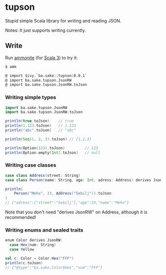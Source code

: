 # tupson

Stupid simple Scala library for writing and reading JSON.  

Notes: It just supports writing currently.



## Write

Run [ammonite](https://ammonite.io/) (for [Scala 3](https://github.com/com-lihaoyi/Ammonite/releases/download/2.4.1/3.0-2.4.1)) to try it:

```bash
$ amm

@ import $ivy.`ba.sake::tupson:0.0.1`
@ import ba.sake.tupson.JsonRW
@ import ba.sake.tupson.JsonRW.toJson
```

### Writing simple types
```scala
import ba.sake.tupson.JsonRW
import ba.sake.tupson.JsonRW.toJson

println(true.toJson)    // true
println(1.123.toJson)   // 1.123
println("abc".toJson)   // "abc"

println(Seq(1, 2, 3).toJson) // [1,2,3]

println(Option(123).toJson)         // 123
println(Option.empty[Int].toJson)   // null
```

### Writing case classes

```scala
case class Address(street: String)
case class Person(name: String, age: Int, adress: Address) derives JsonRW

println(
    Person("Meho", 33, Address("Sebilj")).toJson
)
// {"adress":{"street":"Sebilj"},"age":33,"name":"Meho"}
```

Note that you don't need "derives JsonRW" on Address, although it is recommended!


### Writing enums and sealed traits

```scala
enum Color derives JsonRW:
  case Hex(num: String)
  case Yellow

val c: Color = Color.Hex("FFF")
println(c.toJson)
// {"@type":"ba.sake.Color$Hex","num":"FFF"}
```

